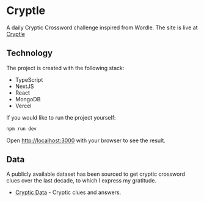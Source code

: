 # Cryptle

A daily Cryptic Crossword challenge inspired from Wordle. The site is live at [Cryptle](https://daily-cryptic-iief.vercel.app/)

## Technology

The project is created with the following stack:

- TypeScript
- NextJS
- React
- MongoDB
- Vercel

If you would like to run the project yourself:

```bash
npm run dev
```

Open [http://localhost:3000](http://localhost:3000) with your browser to see the result.

## Data

A publicly available dataset has been sourced to get cryptic crossword clues over the last decade, to which I express my gratitude.

- [Cryptic Data](https://cryptics.georgeho.org/) - Cryptic clues and answers.
